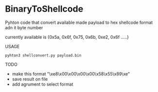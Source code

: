 # BinaryToShellcode
Pyhton code that convert available made payload to hex shellcode format adn it byte number

currently available is {0x5a, 0x6f, 0x75, 0x6b, 0xe2, 0x6f .....}

USAGE
```
pyhton3 shellconvert.py payload.bin
```

TODO
- make this format "\xe8\x00\x00\x00\x00\x58\x55\x89\xe"
- save result on file
- add agrument to select format
